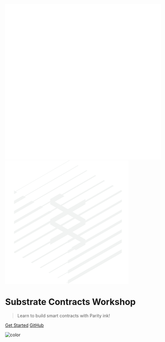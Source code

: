 ![document-icon](media/document-white.png ':size=300')
![substrate-logo](media/icon-parity-substrate-light.png ':size=300')

# Substrate Contracts Workshop

> Learn to build smart contracts with Parity ink!

[Get Started](0/introduction.md)
[GitHub](https://github.com/shawntabrizi/substrate-contracts-workshop)

<!-- Overwrite Background Image with black -->
![color](#3a3a3a)